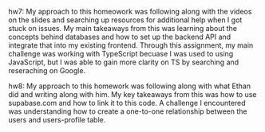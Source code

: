 hw7: My approach to this homeowork was following along with the videos on the slides and searching up resources
for additional help when I got stuck on issues. My main takeaways from this was learning about the concepts 
behind databases and how to set up the backend API and integrate that into my existing frontend. Through this
assignment, my main challenge was working with TypeScript becuase I was used to using JavaScript,  but I was
able to gain more clarity on TS by searching and reseraching on Google.

hw8: My approach to this homework was following along with what Ethan did and writing along with him. My key takeaways from this was how to use supabase.com and how to link it to this code. A challenge I encountered was understanding how to create a one-to-one relationship between the users and users-profile table.